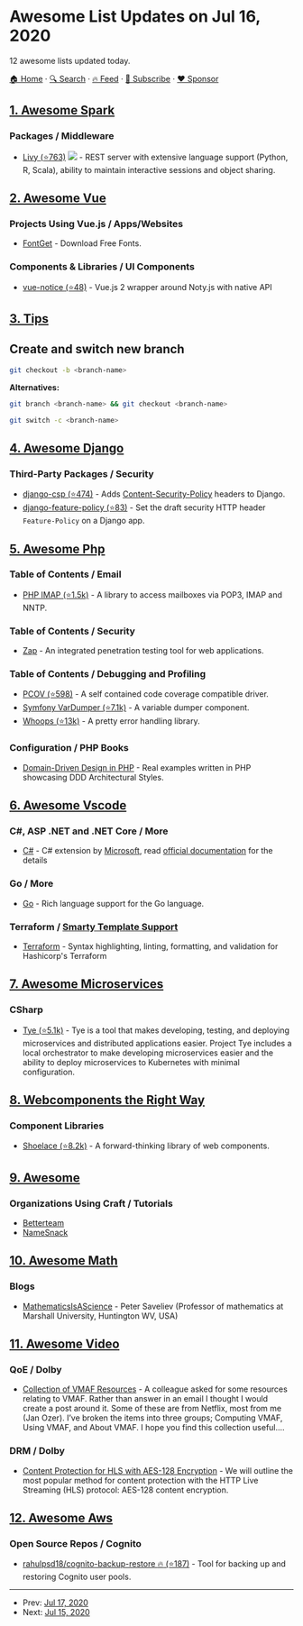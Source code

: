 # Awesome List Updates on Jul 16, 2020

12 awesome lists updated today.

[🏠 Home](/README.md) · [🔍 Search](https://www.trackawesomelist.com/search/) · [🔥 Feed](https://www.trackawesomelist.com/rss.xml) · [📮 Subscribe](https://trackawesomelist.us17.list-manage.com/subscribe?u=d2f0117aa829c83a63ec63c2f&id=36a103854c) · [❤️  Sponsor](https://github.com/sponsors/theowenyoung)



## [1. Awesome Spark](/content/awesome-spark/awesome-spark/README.md)

### Packages / Middleware

*   [Livy (⭐763)](https://github.com/apache/incubator-livy) <img src="https://img.shields.io/github/last-commit/apache/incubator-livy.svg"> - REST server with extensive language support (Python, R, Scala), ability to maintain interactive sessions and object sharing.

## [2. Awesome Vue](/content/vuejs/awesome-vue/README.md)

### Projects Using Vue.js / Apps/Websites

*   [FontGet](https://www.fontget.com/) - Download Free Fonts.

### Components & Libraries / UI Components

*   [vue-notice (⭐48)](https://github.com/marcius-studio/vue-notice) - Vue.js 2 wrapper around Noty.js with native API

## [3. Tips](/content/git-tips/tips/README.md)

## Create and switch new branch

```sh
git checkout -b <branch-name>
```

**Alternatives:**

```sh
git branch <branch-name> && git checkout <branch-name>
```

```sh
git switch -c <branch-name>
```

## [4. Awesome Django](/content/wsvincent/awesome-django/README.md)

### Third-Party Packages / Security

*   [django-csp (⭐474)](https://github.com/mozilla/django-csp) - Adds [Content-Security-Policy](http://www.w3.org/TR/CSP/) headers to Django.
*   [django-feature-policy (⭐83)](https://github.com/adamchainz/django-feature-policy) - Set the draft security HTTP header `Feature-Policy` on a Django app.

## [5. Awesome Php](/content/ziadoz/awesome-php/README.md)

### Table of Contents / Email

*   [PHP IMAP (⭐1.5k)](https://github.com/barbushin/php-imap) - A library to access mailboxes via POP3, IMAP and NNTP.

### Table of Contents / Security

*   [Zap](https://owasp.org/www-project-zap/) - An integrated penetration testing tool for web applications.

### Table of Contents / Debugging and Profiling

*   [PCOV (⭐598)](https://github.com/krakjoe/pcov) - A self contained code coverage compatible driver.
*   [Symfony VarDumper (⭐7.1k)](https://github.com/symfony/var-dumper) - A variable dumper component.
*   [Whoops (⭐13k)](https://github.com/filp/whoops) - A pretty error handling library.

### Configuration / PHP Books

*   [Domain-Driven Design in PHP](https://leanpub.com/ddd-in-php) - Real examples written in PHP showcasing DDD Architectural Styles.

## [6. Awesome Vscode](/content/viatsko/awesome-vscode/README.md)

### C#, ASP .NET and .NET Core / More

*   [C#](https://marketplace.visualstudio.com/items?itemName=ms-dotnettools.csharp) - C# extension by [Microsoft](https://www.microsoft.com), read [official documentation](https://code.visualstudio.com/docs/languages/csharp) for the details

### Go / More

*   [Go](https://marketplace.visualstudio.com/items?itemName=golang.Go) - Rich language support for the Go language.

### Terraform / [Smarty Template Support](https://marketplace.visualstudio.com/items?itemName=aswinkumar863.smarty-template-support)

*   [Terraform](https://marketplace.visualstudio.com/items?itemName=hashicorp.terraform) - Syntax highlighting, linting, formatting, and validation for Hashicorp's Terraform

## [7. Awesome Microservices](/content/mfornos/awesome-microservices/README.md)

### CSharp

*   [Tye (⭐5.1k)](https://github.com/dotnet/tye) - Tye is a tool that makes developing, testing, and deploying microservices and distributed applications easier. Project Tye includes a local orchestrator to make developing microservices easier and the ability to deploy microservices to Kubernetes with minimal configuration.

## [8. Webcomponents the Right Way](/content/mateusortiz/webcomponents-the-right-way/README.md)

### Component Libraries

*   [Shoelace (⭐8.2k)](https://github.com/shoelace-style/shoelace) - A forward-thinking library of web components.

## [9. Awesome](/content/craftcms/awesome/README.md)

### Organizations Using Craft / Tutorials

*   [Betterteam](https://www.betterteam.com/)
*   [NameSnack](https://www.namesnack.com/)

## [10. Awesome Math](/content/rossant/awesome-math/README.md)

### Blogs

*   [MathematicsIsAScience](https://calculus123.com/wiki/Peter_Saveliev) - Peter Saveliev (Professor of mathematics at Marshall University, Huntington WV, USA)

## [11. Awesome Video](/content/krzemienski/awesome-video/README.md)

### QoE / Dolby

*   [Collection of VMAF Resources](https://streaminglearningcenter.com/blogs/collection-of-vmaf-resources.html)  - A colleague asked for some resources relating to VMAF. Rather than answer in an email I thought I would create a post around it. Some of these are from Netflix, most from me (Jan Ozer). I’ve broken the items into three groups; Computing VMAF, Using VMAF, and About VMAF. I hope you find this collection useful.…

### DRM / Dolby

*   [Content Protection for HLS with AES-128 Encryption](https://www.theoplayer.com/blog/content-protection-for-hls-with-aes-128-encryption)  - We will outline the most popular method for content protection with the HTTP Live Streaming (HLS) protocol: AES-128 content encryption.

## [12. Awesome Aws](/content/donnemartin/awesome-aws/README.md)

### Open Source Repos / Cognito

*   [rahulpsd18/cognito-backup-restore :fire: (⭐187)](https://github.com/rahulpsd18/cognito-backup-restore) - Tool for backing up and restoring Cognito user pools.

---

- Prev: [Jul 17, 2020](/content/2020/07/17/README.md)
- Next: [Jul 15, 2020](/content/2020/07/15/README.md)